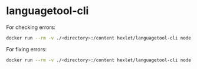 # languagetool-cli

For checking errors:

```bash
docker run --rm -v ./<directory>:/content hexlet/languagetool-cli node ./bin/check.js
```

For fixing errors:

```bash
docker run --rm -v ./<directory>:/content hexlet/languagetool-cli node ./bin/fix.js
```

